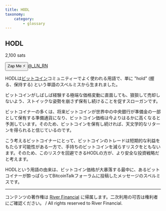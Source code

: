 ```yaml
---
title: HODL
taxonomy:
    category:
        - glossary
---
```


## HODL
2,100 sats

<div><button class="zap-button" data-npub="npub1f3maxrcsh7ep5kcfjcvu7zl85far4qdjfgk7nz83gksr3k73r9hqaelayw" data-relays="wss://relay.damus.io,wss://relay.snort.social,wss://nostr.wine,wss://relay.nostr.band">Zap Me ⚡</button><a href="https://twitter.com/_LN_RN">@_LN_RN</a></div>

HODLは[ビットコイン](http://lostinbitcoin.jp.testrs.jp/staging/glossary/bitcoin/)コミュニティーでよく使われる用語で、単に "hold" (握る、保持する) という単語のスペルミスから生まれました。

ビットコインがしばしば経験する極端な価格変動に直面しても、狼狽して売却しないよう、ストイックな姿勢を崩さず保有し続けることを促すスローガンです。

ビットコイナーの多くは、将来ビットコインが世界中の中央銀行が準備金の一部として保有する準備通貨になり、ビットコイン価格は今よりはるかに高くなると予測しています。そのため、ビットコインを保有し続ければ、天文学的なリターンを得られると信じているのです。

こう考えるビットコイナーにとって、ビットコインのトレードは短期的な利益をもたらす可能性がある一方で、手持ちのビットコインを減らすリスクをともないます。そのため、このリスクを回避できるHODLの方が、より安全な投資戦略だと考えます。

HODLという用語の由来は、ビットコイン価格が大暴落する最中に、あるビットコイナーが酔っぱらってBitcoinTalkフォーラムに投稿したメッセージのスペルミスです。

---
コンテンツの著作権は [River Financial](https://river.com/) に帰属します。二次利用の可否は権利者にご確認ください。 / All rights reserved to River Financial.
